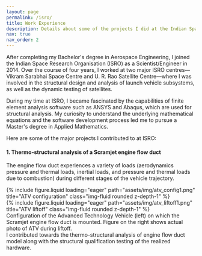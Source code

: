 ```yaml
---
layout: page
permalink: /isro/
title: Work Experience
description: Details about some of the projects I did at the Indian Space Research organisation.
nav: true
nav_order: 2
---
```


After completing my Bachelor's degree in Aerospace Engineering, I joined the Indian Space Research Organisation (ISRO) as a Scientist/Engineer in 2014. Over the course of four years, I worked at two major ISRO centres—Vikram Sarabhai Space Centre and U. R. Rao Satellite Centre—where I was involved in the structural design and analysis of launch vehicle subsystems, as well as the dynamic testing of satellites.

During my time at ISRO, I became fascinated by the capabilities of finite element analysis software such as ANSYS and Abaqus, which are used for structural analysis. My curiosity to understand the underlying mathematical equations and the software development process led me to pursue a Master's degree in Applied Mathematics.

Here are some of the major projects I contributed to at ISRO:

#### 1. Thermo-structural analysis of a Scramjet engine flow duct

The engine flow duct experiences a variety of loads (aerodynamics pressure and thermal loads, inertial loads, and pressure and thermal loads due to combustion) during different stages of the vehicle trajectory. 
<div class="row">
    <div class="col-sm mt-3 mt-md-0">
        {% include figure.liquid loading="eager" path="assets/img/atv_config1.png" title="ATV configuration" class="img-fluid rounded z-depth-1" %}
    </div>
    <div class="col-sm mt-3 mt-md-0">
        {% include figure.liquid loading="eager" path="assets/img/atv_liftoff1.png" title="ATV liftoff" class="img-fluid rounded z-depth-1" %}
    </div>
</div>
<div class="caption">
    Configuration of the Advanced Technology Vehicle (left) on which the Scramjet engine flow duct is mounted. Figure on the right shows actual photo of ATV during liftoff.
</div>
I contributed towards the thermo-structural analysis of engine flow duct model along with the structural qualification testing of the realized hardware. 




